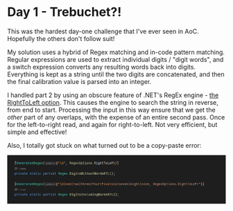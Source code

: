 ﻿# Day 1 - Trebuchet?!

This was the hardest day-one challenge that I've ever seen in AoC.
Hopefully the others don't follow suit!

My solution uses a hybrid of Regex matching and in-code pattern matching.
Regular expressions are used to extract individual digits / "digit words", and a switch expression converts any resulting words back into digits.
Everything is kept as a string until the two digits are concatenated, and then the final calibration value is parsed into an integer.

I handled part 2 by using an obscure feature of .NET's RegEx engine - [the RightToLeft option](https://learn.microsoft.com/en-us/dotnet/api/system.text.regularexpressions.regex.righttoleft?view=net-8.0).
This causes the engine to search the string in reverse, from end to start.
Processing the input in this way ensure that we get the *other* part of any overlaps, with the expense of an entire second pass.
Once for the left-to-right read, and again for right-to-left.
Not very efficient, but simple and effective!

Also, I totally got stuck on what turned out to be a copy-paste error:

![The flag "RegexOptions.RightToLeft" was mistakenly pasted inside the RegEx text, instead of as a second parameter.](copy-paste-error.png)